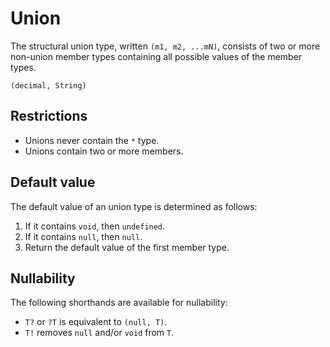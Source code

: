 # Union

The structural union type, written `(m1, m2, ...mN)`, consists of two or more non-union member types containing all possible values of the member types.

```
(decimal, String)
```

## Restrictions

- Unions never contain the `*` type.
- Unions contain two or more members.

## Default value

The default value of an union type is determined as follows:

1. If it contains `void`, then `undefined`.
2. If it contains `null`, then `null`.
3. Return the default value of the first member type.

## Nullability

The following shorthands are available for nullability:

- `T?` or `?T` is equivalent to `(null, T)`.
- `T!` removes `null` and/or `void` from `T`.